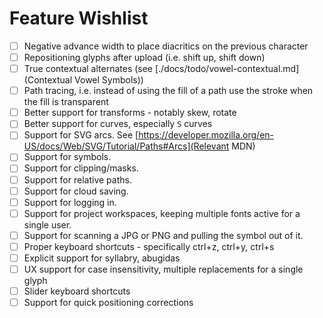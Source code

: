 # Feature Wishlist

- [ ] Negative advance width to place diacritics on the previous character
- [ ] Repositioning glyphs after upload (i.e. shift up, shift down)
- [ ] True contextual alternates (see [./docs/todo/vowel-contextual.md](Contextual Vowel Symbols))
- [ ] Path tracing, i.e. instead of using the fill of a path use the stroke when the fill is transparent
- [ ] Better support for transforms - notably skew, rotate
- [ ] Better support for curves, especially `S` curves
- [ ] Support for SVG arcs. See [https://developer.mozilla.org/en-US/docs/Web/SVG/Tutorial/Paths#Arcs](Relevant MDN)
- [ ] Support for symbols.
- [ ] Support for clipping/masks.
- [ ] Support for relative paths.
- [ ] Support for cloud saving.
- [ ] Support for logging in.
- [ ] Support for project workspaces, keeping multiple fonts active for a single user.
- [ ] Support for scanning a JPG or PNG and pulling the symbol out of it.
- [ ] Proper keyboard shortcuts - specifically ctrl+z, ctrl+y, ctrl+s
- [ ] Explicit support for syllabry, abugidas
- [ ] UX support for case insensitivity, multiple replacements for a single glyph
- [ ] Slider keyboard shortcuts
- [ ] Support for quick positioning corrections